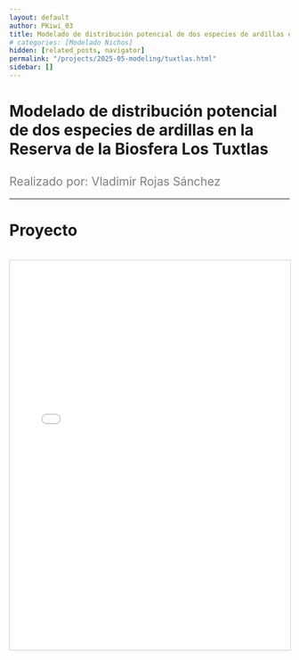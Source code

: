 ```yaml
---
layout: default
author: PKiwi_03
title: Modelado de distribución potencial de dos especies de ardillas en la Reserva de la Biosfera Los Tuxtlas
# categories: [Modelado Nichos]
hidden: [related_posts, navigator]
permalink: "/projects/2025-05-modeling/tuxtlas.html"
sidebar: []
---
```


# Modelado de distribución potencial de dos especies de ardillas en la Reserva de la Biosfera Los Tuxtlas

<h2 style="color: gray; font-weight: normal;">
Realizado por: Vladimir Rojas Sánchez 
</h2>

---

# Proyecto
<br>

<iframe 
    src="/assets/pdf/2024-10-r/2025-06-modeling/vladimir_rojas.pdf" 
    width="100%" 
    height="700" 
    style="border: 1px solid #ccc;"
></iframe>